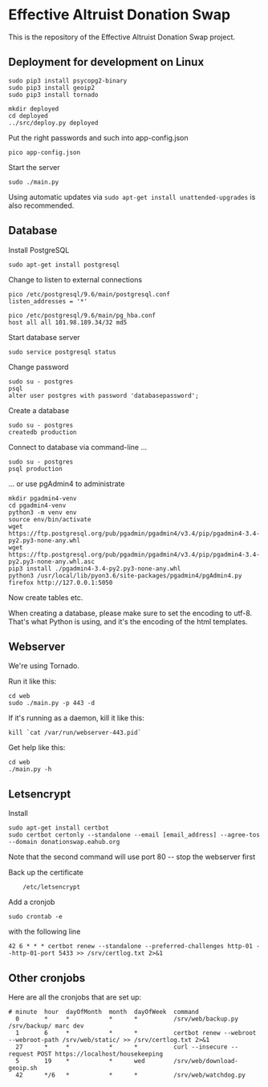 # Effective Altruist Donation Swap

This is the repository of the Effective Altruist Donation Swap project.

## Deployment for development on Linux

	sudo pip3 install psycopg2-binary
	sudo pip3 install geoip2
	sudo pip3 install tornado

	mkdir deployed
	cd deployed
	../src/deploy.py deployed

Put the right passwords and such into app-config.json

	pico app-config.json

Start the server

	sudo ./main.py

Using automatic updates via `sudo apt-get install unattended-upgrades`
is also recommended.

## Database

Install PostgreSQL

	sudo apt-get install postgresql

Change to listen to external connections

	pico /etc/postgresql/9.6/main/postgresql.conf
	listen_addresses = '*'

	pico /etc/postgresql/9.6/main/pg_hba.conf
	host all all 101.98.189.34/32 md5

Start database server

	sudo service postgresql status

Change password

	sudo su - postgres
	psql
	alter user postgres with password 'databasepassword';

Create a database

	sudo su - postgres
	createdb production

Connect to database via command-line ...

	sudo su - postgres
	psql production

... or use pgAdmin4 to administrate

	mkdir pgadmin4-venv
	cd pgadmin4-venv
	python3 -m venv env
	source env/bin/activate
	wget https://ftp.postgresql.org/pub/pgadmin/pgadmin4/v3.4/pip/pgadmin4-3.4-py2.py3-none-any.whl
	wget https://ftp.postgresql.org/pub/pgadmin/pgadmin4/v3.4/pip/pgadmin4-3.4-py2.py3-none-any.whl.asc
	pip3 install ./pgadmin4-3.4-py2.py3-none-any.whl
	python3 /usr/local/lib/pyon3.6/site-packages/pgadmin4/pgAdmin4.py
	firefox http://127.0.0.1:5050

Now create tables etc.

When creating a database, please make sure to set the encoding to utf-8.
That's what Python is using, and it's the encoding of the html templates.

## Webserver

We're using Tornado.

Run it like this:

	cd web
	sudo ./main.py -p 443 -d

If it's running as a daemon, kill it like this:

	kill `cat /var/run/webserver-443.pid`

Get help like this:

	cd web
	./main.py -h

## Letsencrypt

Install

	sudo apt-get install certbot
	sudo certbot certonly --standalone --email [email_address] --agree-tos --domain donationswap.eahub.org

Note that the second command will use port 80 -- stop the webserver first

Back up the certificate

		/etc/letsencrypt

Add a cronjob

	sudo crontab -e

with the following line

	42 6 * * * certbot renew --standalone --preferred-challenges http-01 --http-01-port 5433 >> /srv/certlog.txt 2>&1

## Other cronjobs

Here are all the cronjobs that are set up:

	# minute  hour  dayOfMonth  month  dayOfWeek  command
	  0       *     *           *      *          /srv/web/backup.py /srv/backup/ marc dev
	  1       6     *           *      *          certbot renew --webroot --webroot-path /srv/web/static/ >> /srv/certlog.txt 2>&1
	  27      *     *           *      *          curl --insecure --request POST https://localhost/housekeeping
	  5       19    *           *      wed        /srv/web/download-geoip.sh
	  42      */6   *           *      *          /srv/web/watchdog.py
